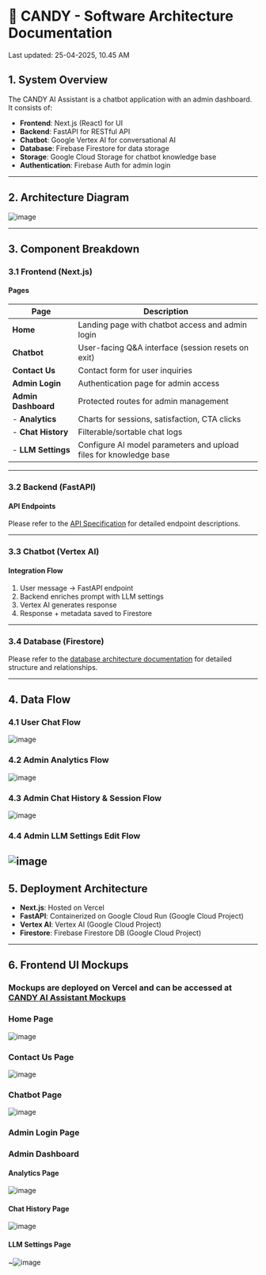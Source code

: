 # **🍬 CANDY - Software Architecture Documentation**

Last updated: 25-04-2025, 10.45 AM

## **1. System Overview**
The CANDY AI Assistant is a chatbot application with an admin dashboard. It consists of:
- **Frontend**: Next.js (React) for UI
- **Backend**: FastAPI for RESTful API
- **Chatbot**: Google Vertex AI for conversational AI
- **Database**: Firebase Firestore for data storage
- **Storage**: Google Cloud Storage for chatbot knowledge base
- **Authentication**: Firebase Auth for admin login

---

## **2. Architecture Diagram**
![image](/documentation/diagram/system_architecture.svg)

---

## **3. Component Breakdown**

### **3.1 Frontend (Next.js)**
#### **Pages**
| Page | Description |
|------|-------------|
| **Home** | Landing page with chatbot access and admin login |
| **Chatbot** | User-facing Q&A interface (session resets on exit) |
| **Contact Us** | Contact form for user inquiries |
| **Admin Login** | Authentication page for admin access |
| **Admin Dashboard** | Protected routes for admin management |
| - **Analytics** | Charts for sessions, satisfaction, CTA clicks |
| - **Chat History** | Filterable/sortable chat logs |
| - **LLM Settings** | Configure AI model parameters and upload files for knowledge base |

---

### **3.2 Backend (FastAPI)**
#### **API Endpoints**
Please refer to the [API Specification](./api_specification.md) for detailed endpoint descriptions.

---

### **3.3 Chatbot (Vertex AI)**
#### **Integration Flow**
1. User message → FastAPI endpoint
2. Backend enriches prompt with LLM settings
3. Vertex AI generates response
4. Response + metadata saved to Firestore

---

### **3.4 Database (Firestore)**
Please refer to the [database architecture documentation](./database_architecture.md) for detailed structure and relationships.

---

## **4. Data Flow**
### **4.1 User Chat Flow**
![image](/documentation/diagram/user_chat_flow.svg)


### **4.2 Admin Analytics Flow**
![image](/documentation/diagram/admin_analytics_flow.svg)


### **4.3 Admin Chat History & Session Flow**
![image](/documentation/diagram/admin_chat_history_flow.svg)

### **4.4 Admin LLM Settings Edit Flow**
![image](/documentation/diagram/admin_llm_settings_flow.svg)
---

## **5. Deployment Architecture**
- **Next.js**: Hosted on Vercel
- **FastAPI**: Containerized on Google Cloud Run (Google Cloud Project)
- **Vertex AI**: Vertex AI (Google Cloud Project)
- **Firestore**: Firebase Firestore DB (Google Cloud Project)

---

## **6. Frontend UI Mockups**
### Mockups are deployed on Vercel and can be accessed at [CANDY AI Assistant Mockups](https://capstone-product-chatbot.vercel.app/)

### **Home Page**
![image](/documentation/image/home_page.png)

### **Contact Us Page**
![image](/documentation/image/contact_us_page.png)

### **Chatbot Page**
![image](/documentation/image/chatbot_page.png)

### **Admin Login Page**

### **Admin Dashboard**
#### **Analytics Page**
![image](/documentation/image/analytics_page.png)

#### **Chat History Page**
![image](/documentation/image/chat_history_page.png)

#### **LLM Settings Page**
~![image](/documentation/image/llm_settings_page.png)

